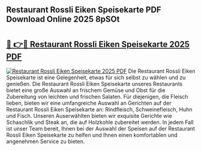 ## Restaurant Rossli Eiken Speisekarte PDF Download Online 2025 8pSOt

# <h2><a href="http://gce9tzz.nevu.top/?p=Restaurant+Rossli+Eiken+Speisekarte">🔗 👉🔴 Restaurant Rossli Eiken Speisekarte 2025 PDF</a></h2>

[![Restaurant Rossli Eiken Speisekarte 2025 PDF](https://i.imgur.com/dBaPXMq.png)](http://gce9tzz.nevu.top/?p=Restaurant+Rossli+Eiken+Speisekarte)
Die Restaurant Rossli Eiken Speisekarte ist eine Gelegenheit, etwas für sich selbst zu wählen und zu genießen. Die Restaurant Rossli Eiken Speisekarte unseres Restaurants bietet eine große Auswahl an frischem Gemüse und Obst für die Zubereitung von leichten und frischen Salaten. Für diejenigen, die Fleisch lieben, bieten wir eine umfangreiche Auswahl an Gerichten auf der Restaurant Rossli Eiken Speisekarte an: Rindfleisch, Schweinefleisch, Huhn und Fisch. Unseren Auserwählten bieten wir exquisite Gerichte wie Schaschlik und Steak an, die auf Holzkohle zubereitet werden. In jedem Fall ist unser Team bereit, Ihnen bei der Auswahl der Speisen auf der Restaurant Rossli Eiken Speisekarte zu helfen und Ihnen einen komfortablen und angenehmen Service zu bieten.
